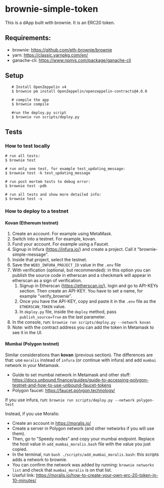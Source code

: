 # brownie-simple-token

This is a dApp built with brownie. It is an ERC20 token.

## Requirements:

- brownie: https://github.com/eth-brownie/brownie
- yarn: https://classic.yarnpkg.com/en/
- ganache-cli: https://www.npmjs.com/package/ganache-cli

## Setup

```
   # Install OpenZeppelin v4
   $ brownie pm install OpenZeppelin/openzeppelin-contracts@4.0.0

   # compile the app
   $ brownie compile

   #run the deploy.py script
   $ brownie run scripts/deploy.py
```

## Tests

### How to test locally

```
# run all tests:
$ brownie test

# run only one test, for example test_updating_message:
$ brownie test -k test_updating_message

# run post mortem tests to debug error:
$ brownie test -pdb

# run all tests and show more detailed info:
$ brownie test -s
```

### How to deploy to a testnet

#### Kovan (Ethereum testnet)

1. Create an account. For example using MetaMask.
1. Switch into a testnet. For example, kovan.
1. Fund your account. For example using a Faucet.
1. Signup in Infura (https://infura.io/) and create a project. Call it "brownie-simple-message".
1. Inside that project, select the testnet.
1. Save the `WEB3_INFURA_PROJECT_ID` value in the `.env` file
1. With verification (optional, but recommended): in this option you can publish the source code in etherscan and a checkmark will appear in etherscan as a sign of verification.
   1. Signup in Etherscan (https://etherscan.io/), login and go to API-KEYs section. Then create an API-KEY. You have to set a name, for example "verify_brownie".
   1. Once you have the API-KEY, copy and paste it in the `.env` file as the `ETHERSCAN_TOKEN` value.
   1. In `deploy.py` file, inside the `deploy` method, pass `publish_source=True` as the last parameter.
1. In the console, run: `brownie run scripts/deploy.py --network kovan`
1. Note: with the contract address you can add the token in Metamask to see it in the UI.

#### Mumbai (Polygon testnet)

Similar considerations than **kovan** (previous section). The differences are that: use `moralis` instead of `infura` (or continue with infura) and add `mumbai` network in your Metamask.

- Guide to set mumbai network in Metamask and other stuff: https://docs.unbound.finance/guides/guide-to-accessing-polygon-testnet-and-how-to-use-unbound-faucet-tokens
- Polygon faucet: https://faucet.polygon.technology/

If you use infura, run: `brownie run scripts/deploy.py --network polygon-test`

Instead, if you use Moralis:

- Create an account in https://moralis.io/
- Create a server in Polygon network (and other networks if you will use them).
- Then, go to "Speedy nodes" and copy your mumbai endpoint. Replace the host value in `add_mumbai_moralis.bash` file with the value you just copied.
- In the terminal, run `bash ./scripts/add_mumbai_moralis.bash`: this scripts adds a network to brownie.
- You can confirm the network was added by running: `brownie networks list` and check that `mumbai_moralis` is on that list.
- Useful link: https://moralis.io/how-to-create-your-own-erc-20-token-in-10-minutes/
